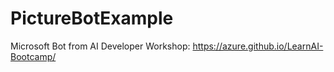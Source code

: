 # PictureBotExample
Microsoft Bot from AI Developer Workshop: https://azure.github.io/LearnAI-Bootcamp/
